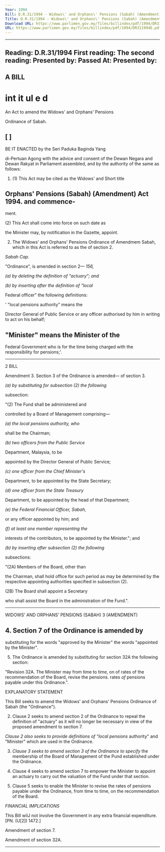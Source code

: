 ```yaml
---
Year: 1994
Bill: D.R.31/1994 - Widows\' and Orphans\' Pensions (Sabah) (Amendment) Bill 1994 (Passed)
Title: D.R.31/1994 - Widows\' and Orphans\' Pensions (Sabah) (Amendment) Bill 1994 (Passed)
Download URL: https://www.parlimen.gov.my/files/billindex/pdf/1994/DR311994E.pdf
URL: https://www.parlimen.gov.my/files/billindex/pdf/1994/DR311994E.pdf
---
```

---
Reading:
D.R.31/1994
First reading:
The second reading:
Presented by:
Passed At:
Presented by:
---

## A BILL

# int it ul e d

An Act to amend the Widows' and Orphans' Pensions

Ordinance of Sabah.

## [ ]

BE IT ENACTED by the Seri Paduka Baginda Yang

di-Pertuan Agong with the advice and consent of the
Dewan Negara and Dewan Rakyat in Parliament
assembled, and by the authority of the same as follows:

1. (1) This Act may be cited as the Widows' and Short title

## Orphans' Pensions (Sabah) (Amendment) Act 1994. and commence-

ment.

(2) This Act shall come into force on such date as

the Minister may, by notification in the Gazette, appoint.

2. The Widows' and Orphans' Pensions Ordinance of Amendmem
Sabah, which in this Act is referred to as the of section 2.

_Sabah Cap._

"Ordinance", is amended in section 2— _156,_

_(a) by deleting the definition of "actuary"; and_

_(b) by inserting after the definition of "local_

Federal officer" the following definitions:

' "local pensions authority" means the

Director General of Public Service or any
officer authorised by him in writing to act
on his behalf;

## "Minister" means the Minister of the

Federal Government who is for the time
being charged with the responsibility for
pensions;'.


-----

2 BILL

Amendment 3. Section 3 of the Ordinance is amended—
of section 3.

_(a) by substituting for subsection (2) the following_

subsection:

"(2) The Fund shall be administered and

controlled by a Board of Management
comprising—

_(a) the local pensions authority, who_

shall be the Chairman;

_(b) two officers from the Public Service_

Department, Malaysia, to be

appointed by the Director General of
Public Service;

_(c) one officer from the Chief Minister's_

Department, to be appointed by the
State Secretary;

_(d) one officer from the State Treasury_

Department, to be appointed by the
head of that Department;

_(e) the Federal Financial Officer, Sabah,_

or any officer appointed by him; and

_(f) at least one member representing the_

interests of the contributors, to be
appointed by the Minister."; and

_(b) by inserting after subsection (2) the following_

subsections:

"(2A) Members of the Board, other than

the Chairman, shall hold office for such
period as may be determined by the
respective appointing authorities specified in
subsection (2).

(2B) The Board shall appoint a Secretary

who shall assist the Board in the
administration of the Fund.".


-----

WIDOWS' AND ORPHANS' PENSIONS (SABAH) 3
(AMENDMENT)
## 4. Section 7 of the Ordinance is amended by
substituting for the words "approved by the Minister"
the words "appointed by the Minister".

5. The Ordinance is amended by substituting for
section 32A the following section:

"Revision 32A. The Minister may from time to time, on
of rates of the recommendation of the Board, revise the
pensions. rates _of_ pensions payable under this
Ordinance.".

EXPLANATORY STATEMENT

This Bill seeks to amend the Widows' and Orphans' Pensions
Ordinance of Sabah (the "Ordinance").

2. Clause 2 seeks to amend section 2 of the Ordinance to repeal
the definition of "actuary" as it will no longer be necessary in view
of the proposed amendment to section 7.

_Clause 2 also seeks to provide definitions of "local pensions_
authority" and "Minister" which are used in the Ordinance.

3. _Clause 3 seeks to amend section 3 of the Ordinance to specify_
the membership of the Board of Management of the Pund
established under the Ordinance.

4. Clause 4 seeks to amend section 7 to empower the Minister
to appoint an actuary to carry out the valuation of the Fund under
that section.

5. Clause 5 seeks to enable the Minister to revise the rates of
pensions payable under the Ordinance, from time to time, on the
recommendation of the Board.

_FINANCIAL_ _IMPLICATIONS_

This Bill wilJ not involve the Government in any extra financial
expenditure. [PN. (U[2]) 1472.]


Amendment
of section 7.

Amendment
of section
32A.


-----

